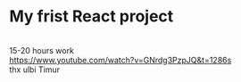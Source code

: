 <h1>My frist React project</h1>
<br> <a > 15-20 hours work </a>
<br> <a href="https://www.youtube.com/watch?v=GNrdg3PzpJQ&t=1286s"> https://www.youtube.com/watch?v=GNrdg3PzpJQ&t=1286s </a>
<br> <a> thx ulbi Timur  </a>
